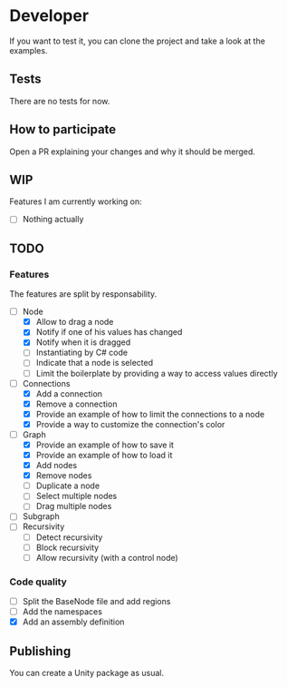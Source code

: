 # Developer

If you want to test it, you can clone the project and take a look at the examples.

## Tests

There are no tests for now.

## How to participate

Open a PR explaining your changes and why it should be merged.

## WIP

Features I am currently working on:
- [ ] Nothing actually

## TODO

### Features

The features are split by responsability.

- [ ] Node
  - [x] Allow to drag a node
  - [x] Notify if one of his values has changed
  - [x] Notify when it is dragged
  - [ ] Instantiating by C# code
  - [ ] Indicate that a node is selected
  - [ ] Limit the boilerplate by providing a way to access values directly
  
- [ ] Connections
  - [x] Add a connection
  - [x] Remove a connection
  - [x] Provide an example of how to limit the connections to a node
  - [x] Provide a way to customize the connection's color
  
- [ ] Graph
  - [x] Provide an example of how to save it
  - [x] Provide an example of how to load it
  - [x] Add nodes
  - [x] Remove nodes
  - [ ] Duplicate a node
  - [ ] Select multiple nodes
  - [ ] Drag multiple nodes
  
- [ ] Subgraph
- [ ] Recursivity
  - [ ] Detect recursivity
  - [ ] Block recursivity
  - [ ] Allow recursivity (with a control node)

### Code quality

- [ ] Split the BaseNode file and add regions
- [ ] Add the namespaces
- [x] Add an assembly definition

## Publishing

You can create a Unity package as usual.
